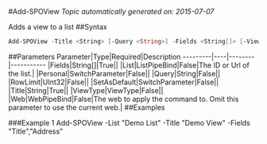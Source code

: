 #Add-SPOView
*Topic automatically generated on: 2015-07-07*

Adds a view to a list
##Syntax
```powershell
Add-SPOView -Title <String> [-Query <String>] -Fields <String[]> [-ViewType <ViewType>] [-RowLimit <UInt32>] [-Personal [<SwitchParameter>]] [-SetAsDefault [<SwitchParameter>]] [-Web <WebPipeBind>] [-List <ListPipeBind>]
```


##Parameters
Parameter|Type|Required|Description
---------|----|--------|-----------
|Fields|String[]|True||
|List|ListPipeBind|False|The ID or Url of the list.|
|Personal|SwitchParameter|False||
|Query|String|False||
|RowLimit|UInt32|False||
|SetAsDefault|SwitchParameter|False||
|Title|String|True||
|ViewType|ViewType|False||
|Web|WebPipeBind|False|The web to apply the command to. Omit this parameter to use the current web.|
##Examples

###Example 1
    Add-SPOView -List "Demo List" -Title "Demo View" -Fields "Title","Address"

<!-- Ref: A1C02537654D1CD76C600B1B8A9A7B7B -->